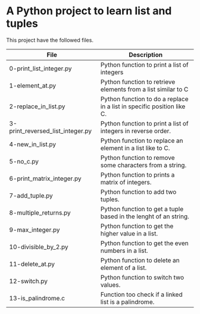 # A Python project to learn list and tuples

This project have the followed files.

| File | Description |
| ---- | ----------- |
| 0-print_list_integer.py | Python function to print a list of integers |
| 1-element_at.py | Python function to retrieve elements from a list similar to C |
| 2-replace_in_list.py | Python function to do a replace in a list in specific position like C. |
| 3-print_reversed_list_integer.py | Python function to print a list of integers in reverse order. |
| 4-new_in_list.py | Python function to replace an element in a list like to C. |
| 5-no_c.py | Python function to remove some characters from a string. |
| 6-print_matrix_integer.py | Python function to prints a matrix of integers. |
| 7-add_tuple.py | Python function to add two tuples. |
| 8-multiple_returns.py | Python function to get a tuple based in the lenght of an string. |
| 9-max_integer.py | Python function to get the higher value in a list. |
| 10-divisible_by_2.py | Python function to get the even numbers in a list. |
| 11-delete_at.py | Python function to delete an element of a list. |
| 12-switch.py | Python function to switch two values. |
| 13-is_palindrome.c | Function too check if a linked list is a palindrome. |